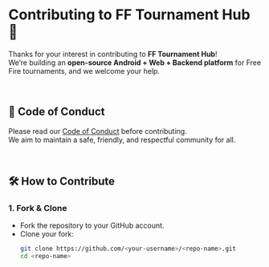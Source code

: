 # Contributing to FF Tournament Hub 🎯

Thanks for your interest in contributing to **FF Tournament Hub**!  
We’re building an **open-source Android + Web + Backend platform** for Free Fire tournaments, and we welcome your help.

</br>

## 📜 Code of Conduct
Please read our [Code of Conduct](CODE_OF_CONDUCT.md) before contributing.  
We aim to maintain a safe, friendly, and respectful community for all.

</br>

## 🛠 How to Contribute

### 1. Fork & Clone
- Fork the repository to your GitHub account.
- Clone your fork:
  ```bash
  git clone https://github.com/<your-username>/<repo-name>.git
  cd <repo-name>
